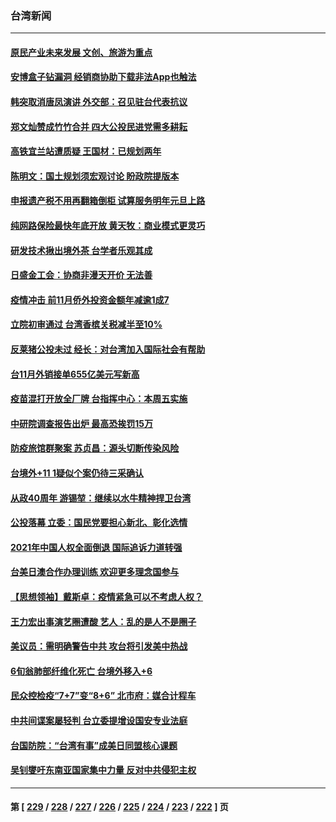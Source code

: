 ### 台湾新闻
---
#### [原民产业未来发展 文创、旅游为重点](../../pages/ncid1349361/n13448539.md) 
#### [安博盒子钻漏洞 经销商协助下载非法App也触法](../../pages/ncid1349361/n13448549.md) 
#### [韩突取消唐凤演讲 外交部：召见驻台代表抗议](../../pages/ncid1349361/n13448458.md) 
#### [郑文灿赞成竹竹合并 四大公投民进党需多耕耘](../../pages/ncid1349361/n13448555.md) 
#### [高铁宜兰站遭质疑 王国材：已规划两年](../../pages/ncid1349361/n13448544.md) 
#### [陈明文：国土规划须宏观讨论 盼政院提版本](../../pages/ncid1349361/n13448541.md) 
#### [申报遗产税不用再翻箱倒柜 试算服务明年元旦上路](../../pages/ncid1349361/n13448388.md) 
#### [纯网路保险最快年底开放 黄天牧：商业模式更灵巧](../../pages/ncid1349361/n13448371.md) 
#### [研发技术揪出境外茶 台学者乐观其成](../../pages/ncid1349361/n13448460.md) 
#### [日盛金工会：协商非漫天开价 无法善](../../pages/ncid1349361/n13448404.md) 
#### [疫情冲击 前11月侨外投资金额年减逾1成7](../../pages/ncid1349361/n13448407.md) 
#### [立院初审通过 台湾香槟关税减半至10%](../../pages/ncid1349361/n13448398.md) 
#### [反莱猪公投未过 经长：对台湾加入国际社会有帮助](../../pages/ncid1349361/n13448339.md) 
#### [台11月外销接单655亿美元写新高](../../pages/ncid1349361/n13448376.md) 
#### [疫苗混打开放全厂牌 台指挥中心：本周五实施](../../pages/ncid1349361/n13448373.md) 
#### [中研院调查报告出炉 最高恐挨罚15万](../../pages/ncid1349361/n13448369.md) 
#### [防疫旅馆群聚案 苏贞昌：源头切断传染风险](../../pages/ncid1349361/n13448352.md) 
#### [台境外+11  1疑似个案仍待三采确认](../../pages/ncid1349361/n13448347.md) 
#### [从政40周年 游锡堃：继续以水牛精神捍卫台湾](../../pages/ncid1349361/n13448277.md) 
#### [公投落幕 立委：国民党要担心新北、彰化选情](../../pages/ncid1349361/n13448251.md) 
#### [2021年中国人权全面倒退 国际追诉力道转强](../../pages/ncid1349361/n13447937.md) 
#### [台美日澳合作办理训练 欢迎更多理念国参与](../../pages/ncid1349361/n13447487.md) 
#### [【思想领袖】戴斯卓：疫情紧急可以不考虑人权？](../../pages/ncid1349361/n13441768.md) 
#### [王力宏出事演艺圈遭酸 艺人：乱的是人不是圈子](../../pages/ncid1349361/n13446896.md) 
#### [美议员：需明确警告中共 攻台将引发美中热战](../../pages/ncid1349361/n13447088.md) 
#### [6旬翁肺部纤维化死亡 台境外移入+6](../../pages/ncid1349361/n13446642.md) 
#### [民众控检疫“7+7”变“8+6” 北市府：媒合计程车](../../pages/ncid1349361/n13446644.md) 
#### [中共间谍案屡轻判 台立委提增设国安专业法庭](../../pages/ncid1349361/n13446620.md) 
#### [台国防院：“台湾有事”成美日同盟核心课题](../../pages/ncid1349361/n13446589.md) 
#### [吴钊燮吁东南亚国家集中力量 反对中共侵犯主权](../../pages/ncid1349361/n13446551.md) 

---
#### 第 [ [229](./229.md) / [228](./228.md) / [227](./227.md) / [226](./226.md) / [225](./225.md) / [224](./224.md) / [223](./223.md) / [222](./222.md) ] 页
